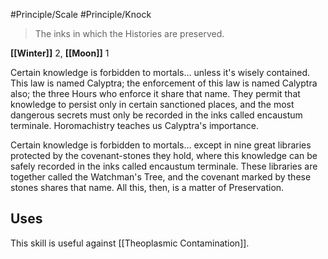 #Principle/Scale #Principle/Knock

> The inks in which the Histories are preserved.

**[[Winter]]** 2, **[[Moon]]** 1

Certain knowledge is forbidden to mortals… unless it's wisely contained. This law is named Calyptra; the enforcement of this law is named Calyptra also; the three Hours who enforce it share that name. They permit that knowledge to persist only in certain sanctioned places, and the most dangerous secrets must only be recorded in the inks called encaustum terminale. Horomachistry teaches us Calyptra's importance.

Certain knowledge is forbidden to mortals… except in nine great libraries protected by the covenant-stones they hold, where this knowledge can be safely recorded in the inks called encaustum terminale. These libraries are together called the Watchman's Tree, and the covenant marked by these stones shares that name. All this, then, is a matter of Preservation. 

## Uses

This skill is useful against [[Theoplasmic Contamination]].